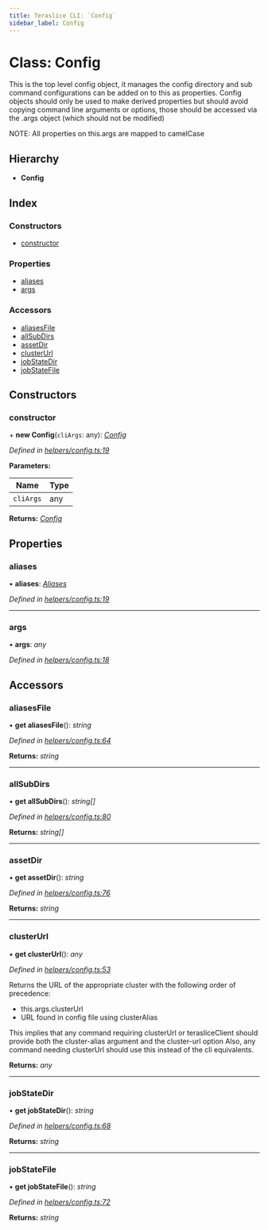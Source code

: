 ```yaml
---
title: Teraslice CLI: `Config`
sidebar_label: Config
---
```


# Class: Config

This is the top level config object, it manages the config directory and
sub command configurations can be added on to this as properties.  Config
objects should only be used to make derived properties but should avoid
copying command line arguments or options, those should be accessed via the
.args object (which should not be modified)

NOTE: All properties on this.args are mapped to camelCase

## Hierarchy

* **Config**

## Index

### Constructors

* [constructor](config.md#constructor)

### Properties

* [aliases](config.md#aliases)
* [args](config.md#args)

### Accessors

* [aliasesFile](config.md#aliasesfile)
* [allSubDirs](config.md#allsubdirs)
* [assetDir](config.md#assetdir)
* [clusterUrl](config.md#clusterurl)
* [jobStateDir](config.md#jobstatedir)
* [jobStateFile](config.md#jobstatefile)

## Constructors

###  constructor

\+ **new Config**(`cliArgs`: any): *[Config](config.md)*

*Defined in [helpers/config.ts:19](https://github.com/terascope/teraslice/blob/d2d877b60/packages/teraslice-cli/src/helpers/config.ts#L19)*

**Parameters:**

Name | Type |
------ | ------ |
`cliArgs` | any |

**Returns:** *[Config](config.md)*

## Properties

###  aliases

• **aliases**: *[Aliases](aliases.md)*

*Defined in [helpers/config.ts:19](https://github.com/terascope/teraslice/blob/d2d877b60/packages/teraslice-cli/src/helpers/config.ts#L19)*

___

###  args

• **args**: *any*

*Defined in [helpers/config.ts:18](https://github.com/terascope/teraslice/blob/d2d877b60/packages/teraslice-cli/src/helpers/config.ts#L18)*

## Accessors

###  aliasesFile

• **get aliasesFile**(): *string*

*Defined in [helpers/config.ts:64](https://github.com/terascope/teraslice/blob/d2d877b60/packages/teraslice-cli/src/helpers/config.ts#L64)*

**Returns:** *string*

___

###  allSubDirs

• **get allSubDirs**(): *string[]*

*Defined in [helpers/config.ts:80](https://github.com/terascope/teraslice/blob/d2d877b60/packages/teraslice-cli/src/helpers/config.ts#L80)*

**Returns:** *string[]*

___

###  assetDir

• **get assetDir**(): *string*

*Defined in [helpers/config.ts:76](https://github.com/terascope/teraslice/blob/d2d877b60/packages/teraslice-cli/src/helpers/config.ts#L76)*

**Returns:** *string*

___

###  clusterUrl

• **get clusterUrl**(): *any*

*Defined in [helpers/config.ts:53](https://github.com/terascope/teraslice/blob/d2d877b60/packages/teraslice-cli/src/helpers/config.ts#L53)*

Returns the URL of the appropriate cluster with the following order of
precedence:

  * this.args.clusterUrl
  * URL found in config file using clusterAlias

This implies that any command requiring clusterUrl or terasliceClient
should provide both the cluster-alias argument and the cluster-url option
Also, any command needing clusterUrl should use this instead of the cli
equivalents.

**Returns:** *any*

___

###  jobStateDir

• **get jobStateDir**(): *string*

*Defined in [helpers/config.ts:68](https://github.com/terascope/teraslice/blob/d2d877b60/packages/teraslice-cli/src/helpers/config.ts#L68)*

**Returns:** *string*

___

###  jobStateFile

• **get jobStateFile**(): *string*

*Defined in [helpers/config.ts:72](https://github.com/terascope/teraslice/blob/d2d877b60/packages/teraslice-cli/src/helpers/config.ts#L72)*

**Returns:** *string*

